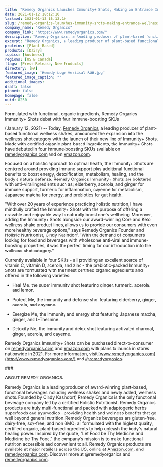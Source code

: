```yaml
---
title: "Remedy Organics Launches Immunity+ Shots, Making an Entrance Into the Wellness Shot Category"
date: 2021-01-12 18:12:10
lastmod: 2021-01-12 18:12:10
slug: /remedy-organics-launches-immunity-shots-making-entrance-wellness-shot-category
company_name: "Remedy Organics"
company_link: "https://www.remedyorganics.com/"
description: "Remedy Organics, a leading producer of plant-based functional wellness shakes, today announced its expansion into the wellness shot category with the launch of their new line of Immunity+ Shots."
excerpt: "Remedy Organics, a leading producer of plant-based functional wellness shakes, today announced its expansion into the wellness shot category with the launch of their new line of Immunity+ Shots."
proteins: [Plant-Based]
products: [Dairy]
topics: [Business]
regions: [US & Canada]
flags: [Press Release, New Products]
directory: [NA]
featured_image: "Remedy Logo Vertical RGB.jpg"
featured_image_caption: ""
additional_images:
draft: false
pinned: false
homepage: false
uuid: 8250
---
```

Formulated with functional, organic ingredients, Remedy Organics
Immunity+ Shots debut with four immune-boosting SKUs

(January 12, 2021) -- Today, [Remedy
Organics](https://www.remedyorganics.com/), a leading producer of
plant-based functional wellness shakes, announced the expansion into the
wellness shot category with the launch of their new line of Immunity+
Shots. Made with certified organic plant-based ingredients, the
Immunity+ Shots have debuted in four immune-boosting SKUs available on
[remedyorganics.com](http://remedyorganics.com/) and on
[Amazon.com](http://amazon.com/).

Focused on a holistic approach to optimal health, the Immunity+ Shots
are centered around providing immune support plus additional functional
benefits to boost energy, detoxification, metabolism, healing, and the
body's natural defense. Remedy Organics Immunity+ Shots are bolstered
with anti-viral ingredients such as; elderberry, acerola, and ginger for
immune support, turmeric for inflammation, cayenne for metabolism,
Japanese matcha for energy, and prebiotics for gut health.

"With over 20 years of experience practicing holistic nutrition, I have
mindfully crafted the Immunity+ Shots with the purpose of offering a
cravable and enjoyable way to naturally boost one's wellbeing. Moreover,
adding the Immunity+ Shots alongside our award-winning Core and Keto
wellness shake product lines, allows us to provide our consumers with
even more healthy beverage options," says Remedy Organics Founder and
Holistic Nutritionist, Cindy Kasindorf. "With the demand of consumers
looking for food and beverages with wholesome anti-viral and
immune-boosting properties, it was the perfect timing for our
introduction into the wellness shot category."

Currently available in four SKUs - all providing an excellent source of
vitamin C, vitamin D, acerola, and zinc - the prebiotic-packed Immunity+
Shots are formulated with the finest certified organic ingredients and
offered in the following varieties:

-   Heal Me, the super immunity shot featuring ginger, turmeric,
    acerola, and lemon.

-   Protect Me, the immunity and defense shot featuring elderberry,
    ginger, acerola, and cayenne.

-   Energize Me, the immunity and energy shot featuring Japanese matcha,
    ginger, and L-Theanine.

-   Detoxify Me, the immunity and detox shot featuring activated
    charcoal, ginger, acerola, and cayenne.

Remedy Organics Immunity+ Shots can be purchased direct-to-consumer on
[remedyorganics.com](http://remedyorganics.com/) and
[Amazon.com](http://amazon.com/) with plans to launch in stores
nationwide in 2021. For more information, visit
[www.remedyorganics.com](http://www.remedyorganics.com/) and
[\@remedyorganics](https://www.instagram.com/remedyorganics/?hl=en).

\###

ABOUT REMEDY ORGANICS:

Remedy Organics is a leading producer of award-winning plant-based,
functional beverages including wellness shakes and newly added, wellness
shots. Founded by Cindy Kasindorf, Remedy Organics is the only
functional beverage company led by a certified Holistic Nutritionist.
Remedy Organics products are truly multi-functional and packed with
adaptogenic herbs, superfoods and ayurvedics - providing health and
wellness benefits that go well beyond general nutrition. Remedy Organics
beverages are gluten-free, dairy-free, soy-free, and non GMO; all
formulated with the highest quality, certified organic, plant-based
ingredients to help unleash the body's natural healing power. Inspired
by the quote, "Let Food be Thy Medicine and Medicine be Thy Food," the
company's mission is to make functional nutrition accessible and
convenient to all. Remedy Organics products are available at major
retailers across the US, online at [Amazon.com](http://amazon.com/), and
[remedyorganics.com](http://remedyorganics.com/). Discover more at
\@remedyorganics and [remedyorganics.com](http://remedyorganics.com/).

